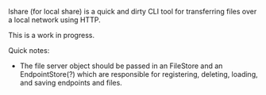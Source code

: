 lshare (for local share) is a quick and dirty CLI tool for transferring files over a local network using HTTP.

This is a work in progress.

Quick notes:
- The file server object should be passed in an FileStore and an EndpointStore(?) which are responsible for registering, deleting, loading, and saving endpoints and files.
